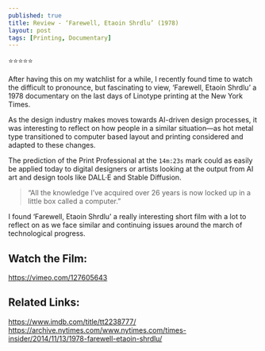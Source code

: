 ```yaml
---
published: true
title: Review - ‘Farewell, Etaoin Shrdlu’ (1978)
layout: post
tags: [Printing, Documentary]
---
```

⭐️⭐️⭐️⭐️⭐️

After having this on my watchlist for a while, I recently found time to watch the difficult to pronounce, but fascinating to view, ‘Farewell, Etaoin Shrdlu’ a 1978 documentary on the last days of Linotype printing at the New York Times.

As the design industry makes moves towards AI-driven design processes, it was interesting to reflect on how people in a similar situation—as hot metal type transitioned to computer based layout and printing considered and adapted to these changes.

The prediction of the Print Professional at the `14m:23s` mark could as easily be applied today to digital designers or artists looking at the output from AI art and design tools like DALL·E and Stable Diffusion. 

> “All the knowledge I’ve acquired over 26 years is now locked up in a little box called a computer.”

I found ‘Farewell, Etaoin Shrdlu’ a really interesting short film with a lot to reflect on as we face similar and continuing issues around the march of technological progress.

## Watch the Film:

https://vimeo.com/127605643

## Related Links:

https://www.imdb.com/title/tt2238777/
https://archive.nytimes.com/www.nytimes.com/times-insider/2014/11/13/1978-farewell-etaoin-shrdlu/
